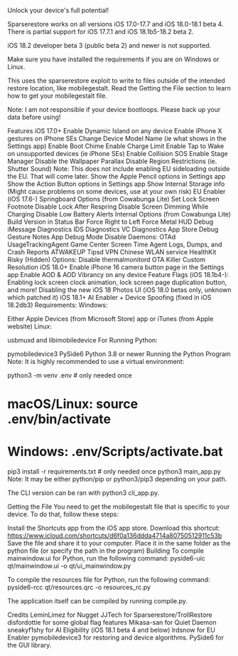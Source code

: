 
Unlock your device's full potential!

Sparserestore works on all versions iOS 17.0-17.7 and iOS 18.0-18.1 beta 4. There is partial support for iOS 17.7.1 and iOS 18.1b5-18.2 beta 2.

iOS 18.2 developer beta 3 (public beta 2) and newer is not supported.

Make sure you have installed the requirements if you are on Windows or Linux.

This uses the sparserestore exploit to write to files outside of the intended restore location, like mobilegestalt. Read the Getting the File section to learn how to get your mobilegestalt file.

Note: I am not responsible if your device bootloops. Please back up your data before using!

Features
iOS 17.0+
Enable Dynamic Island on any device
Enable iPhone X gestures on iPhone SEs
Change Device Model Name (ie what shows in the Settings app)
Enable Boot Chime
Enable Charge Limit
Enable Tap to Wake on unsupported devices (ie iPhone SEs)
Enable Collision SOS
Enable Stage Manager
Disable the Wallpaper Parallax
Disable Region Restrictions (ie. Shutter Sound)
Note: This does not include enabling EU sideloading outside the EU. That will come later.
Show the Apple Pencil options in Settings app
Show the Action Button options in Settings app
Show Internal Storage info (Might cause problems on some devices, use at your own risk)
EU Enabler (iOS 17.6-)
Springboard Options (from Cowabunga Lite)
Set Lock Screen Footnote
Disable Lock After Respring
Disable Screen Dimming While Charging
Disable Low Battery Alerts
Internal Options (from Cowabunga Lite)
Build Version in Status Bar
Force Right to Left
Force Metal HUD Debug
iMessage Diagnostics
IDS Diagnostics
VC Diagnostics
App Store Debug Gesture
Notes App Debug Mode
Disable Daemons:
OTAd
UsageTrackingAgent
Game Center
Screen Time Agent
Logs, Dumps, and Crash Reports
ATWAKEUP
Tipsd
VPN
Chinese WLAN service
HealthKit
Risky (Hidden) Options:
Disable thermalmonitord
OTA Killer
Custom Resolution
iOS 18.0+
Enable iPhone 16 camera button page in the Settings app
Enable AOD & AOD Vibrancy on any device
Feature Flags (iOS 18.1b4-):
Enabling lock screen clock animation, lock screen page duplication button, and more!
Disabling the new iOS 18 Photos UI (iOS 18.0 betas only, unknown which patched it)
iOS 18.1+
AI Enabler + Device Spoofing (fixed in iOS 18.2db3)
Requirements:
Windows:

Either Apple Devices (from Microsoft Store) app or iTunes (from Apple website)
Linux:

usbmuxd and libimobiledevice
For Running Python:

pymobiledevice3
PySide6
Python 3.8 or newer
Running the Python Program
Note: It is highly recommended to use a virtual environment:

python3 -m venv .env # only needed once
# macOS/Linux:  source .env/bin/activate
# Windows:      .env/Scripts/activate.bat
pip3 install -r requirements.txt # only needed once
python3 main_app.py
Note: It may be either python/pip or python3/pip3 depending on your path.

The CLI version can be ran with python3 cli_app.py.

Getting the File
You need to get the mobilegestalt file that is specific to your device. To do that, follow these steps:

Install the Shortcuts app from the iOS app store.
Download this shortcut: https://www.icloud.com/shortcuts/d6f0a136ddda4714a80750512911c53b
Save the file and share it to your computer.
Place it in the same folder as the python file (or specify the path in the program)
Building
To compile mainwindow.ui for Python, run the following command: pyside6-uic qt/mainwindow.ui -o qt/ui_mainwindow.py

To compile the resources file for Python, run the following command: pyside6-rcc qt/resources.qrc -o resources_rc.py

The application itself can be compiled by running compile.py.


Credits
LeminLimez for Nugget
JJTech for Sparserestore/TrollRestore
disfordottie for some global flag features
Mikasa-san for Quiet Daemon
sneakyf1shy for AI Eligibility (iOS 18.1 beta 4 and below)
lrdsnow for EU Enabler
pymobiledevice3 for restoring and device algorithms.
PySide6 for the GUI library.
